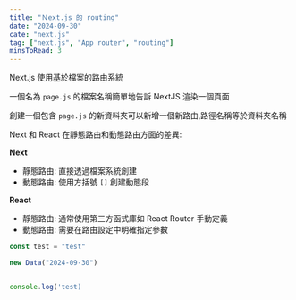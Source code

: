 ```yaml
---
title: "Ｎext.js 的 routing"
date: "2024-09-30"
cate: "next.js"
tag: ["next.js", "App router", "routing"]
minsToRead: 3
---
```


Next.js 使用基於檔案的路由系統

一個名為 `page.js` 的檔案名稱簡單地告訴 NextJS 渲染一個頁面

創建一個包含 `page.js` 的新資料夾可以新增一個新路由,路徑名稱等於資料夾名稱

Next 和 React 在靜態路由和動態路由方面的差異:

**Next**

-   靜態路由: 直接透過檔案系統創建
-   動態路由: 使用方括號 `[]` 創建動態段

**React**

-   靜態路由: 通常使用第三方函式庫如 React Router 手動定義
-   動態路由: 需要在路由設定中明確指定參數

```js
const test = "test"

new Data("2024-09-30")


console.log('test)
```
